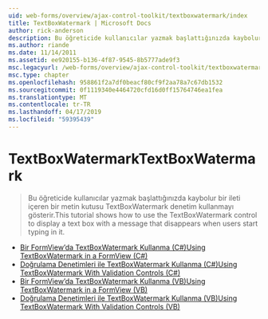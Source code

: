 ```yaml
---
uid: web-forms/overview/ajax-control-toolkit/textboxwatermark/index
title: TextBoxWatermark | Microsoft Docs
author: rick-anderson
description: Bu öğreticide kullanıcılar yazmak başlattığınızda kaybolur bir ileti içeren bir metin kutusu TextBoxWatermark denetim kullanmayı gösterir.
ms.author: riande
ms.date: 11/14/2011
ms.assetid: ee920155-b136-4f87-9545-8b5777ade9f3
msc.legacyurl: /web-forms/overview/ajax-control-toolkit/textboxwatermark
msc.type: chapter
ms.openlocfilehash: 958861f2a7df0beacf80cf9f2aa78a7c67db1532
ms.sourcegitcommit: 0f1119340e4464720cfd16d0ff15764746ea1fea
ms.translationtype: MT
ms.contentlocale: tr-TR
ms.lasthandoff: 04/17/2019
ms.locfileid: "59395439"
---
```

# <a name="textboxwatermark"></a><span data-ttu-id="6771a-103">TextBoxWatermark</span><span class="sxs-lookup"><span data-stu-id="6771a-103">TextBoxWatermark</span></span>

> <span data-ttu-id="6771a-104">Bu öğreticide kullanıcılar yazmak başlattığınızda kaybolur bir ileti içeren bir metin kutusu TextBoxWatermark denetim kullanmayı gösterir.</span><span class="sxs-lookup"><span data-stu-id="6771a-104">This tutorial shows how to use the TextBoxWatermark control to display a text box with a message that disappears when users start typing in it.</span></span>


- [<span data-ttu-id="6771a-105">Bir FormView’da TextBoxWatermark Kullanma (C#)</span><span class="sxs-lookup"><span data-stu-id="6771a-105">Using TextBoxWatermark in a FormView (C#)</span></span>](using-textboxwatermark-in-a-formview-cs.md)
- [<span data-ttu-id="6771a-106">Doğrulama Denetimleri ile TextBoxWatermark Kullanma (C#)</span><span class="sxs-lookup"><span data-stu-id="6771a-106">Using TextBoxWatermark With Validation Controls (C#)</span></span>](using-textboxwatermark-with-validation-controls-cs.md)
- [<span data-ttu-id="6771a-107">Bir FormView’da TextBoxWatermark Kullanma (VB)</span><span class="sxs-lookup"><span data-stu-id="6771a-107">Using TextBoxWatermark in a FormView (VB)</span></span>](using-textboxwatermark-in-a-formview-vb.md)
- [<span data-ttu-id="6771a-108">Doğrulama Denetimleri ile TextBoxWatermark Kullanma (VB)</span><span class="sxs-lookup"><span data-stu-id="6771a-108">Using TextBoxWatermark With Validation Controls (VB)</span></span>](using-textboxwatermark-with-validation-controls-vb.md)
